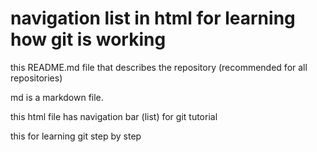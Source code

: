 # navigation list in html for learning how git is working 

this README.md file that describes the repository (recommended for all repositories)

md is a markdown file.

this html file has navigation bar (list) for git tutorial

this for learning git step by step